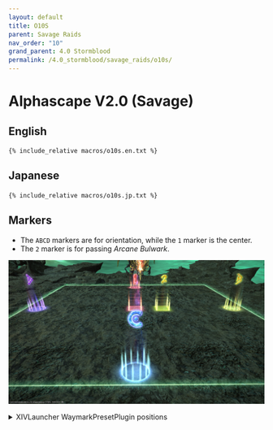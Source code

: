 ```yaml
---
layout: default
title: O10S
parent: Savage Raids
nav_order: "10"
grand_parent: 4.0 Stormblood
permalink: /4.0_stormblood/savage_raids/o10s/
---
```


# Alphascape V2.0 (Savage)

## English
```
{% include_relative macros/o10s.en.txt %}
```

## Japanese
```
{% include_relative macros/o10s.jp.txt %}
```

## Markers

- The `ABCD` markers are for orientation, while the `1` marker is the center.
- The `2` marker is for passing *Arcane Bulwark*.

![](images/markers.jpg)
<details markdown=block>
<summary>XIVLauncher WaymarkPresetPlugin positions</summary>

```json
{
  "Name":"O10S",
  "MapID":592,
  "A":{"X":100.0,"Y":0.0,"Z":82.0,"ID":0,"Active":true},
  "B":{"X":118.0,"Y":0.0,"Z":100.0,"ID":1,"Active":true},
  "C":{"X":100.0,"Y":0.0,"Z":118.0,"ID":2,"Active":true},
  "D":{"X":82.0,"Y":0.0,"Z":100.0,"ID":3,"Active":true},
  "One":{"X":100.0,"Y":0.0,"Z":100.0,"ID":4,"Active":true},
  "Two":{"X":105.0,"Y":0.0,"Z":100.0,"ID":5,"Active":true},
  "Three":{"X":0.0,"Y":0.0,"Z":0.0,"ID":6,"Active":false},
  "Four":{"X":0.0,"Y":0.0,"Z":0.0,"ID":7,"Active":false}
}
```

## Fireball Phase

<https://youtu.be/PnTdPlW2vYw>

## Timeline

![](https://i.redd.it/xt2u31jggkp11.png)
*(Credit: [u/Syldris](https://www.reddit.com/r/ffxiv/comments/9kff83/alphascapesavage_rotation_and_timeline_images_list/))*